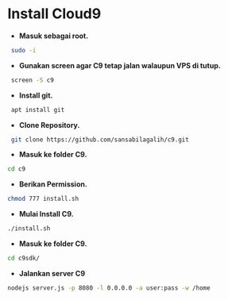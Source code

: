 # Install Cloud9

- **Masuk sebagai root.**

```bash
 sudo -i
```

- **Gunakan screen agar C9 tetap jalan walaupun VPS di tutup.**

```bash
 screen -S c9
```

- **Install git.**

```bash
 apt install git
```

- **Clone Repository.**

```bash
 git clone https://github.com/sansabilagalih/c9.git
```

- **Masuk ke folder C9.**

```bash
cd c9
```

- **Berikan Permission.**

```bash 
chmod 777 install.sh
```

- **Mulai Install C9.**

```bash
./install.sh
```

- **Masuk ke folder C9.**

```bash
cd c9sdk/
```

- **Jalankan server C9**
```bash
nodejs server.js -p 8080 -l 0.0.0.0 -a user:pass -w /home
```


